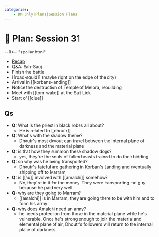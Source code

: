 ```yaml
---
categories:
    - DM Only|Plans|Session Plans
---
```


# 🔐 Plan: Session 31

--8<-- "spoiler.html"

- [Recap](../sessions/session-30.md)
- Q&A: Sah-Sauj
- Finish the battle
- [[road-squid]] (maybe right on the edge of the city)
- Arrival in [[korbans-landing]]
- Notice the destruction of Temple of Melora, rebuilding
- Meet with [[tom-wake]] at the Salt Lick
- Start of [[clue]]

## Qs

- **Q:** What is the priest in black robes all about?
  - He is related to [[dhoutr]]
- **Q:** What's with the shadow theme?
  - Dhoutr's most devout can travel between the internal plane of darkness and the material plane
- **Q:** is that how they summon these shadow dogs?
  - yes, they're the souls of fallen beasts trained to do their bidding
- **Q:** so why was he being transported?
  - Dhoutr's fateful are gathering in Korban's Landing and eventually shipping off to Marram
- **Q:** is [[au]] involved with [[amalchi]] somehow?
  - No, they're in it for the money. They were transporting the guy because he paid very well.
- **Q:** why are they going to Marram?
  - [[amalchi]] is in Marram, they are going there to be with him and to form his army
- **Q:** why does Amalchi need an army?
  - he needs protection from those in the material plane while he's vulnerable. Once he's strong enough to join the material and elemental plane of air, Dhoutr's followers will return to the internal plane of darkness.
